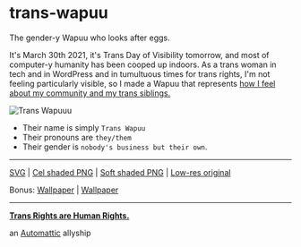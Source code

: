 # trans-wapuu
The gender-y Wapuu who looks after eggs.

It's March 30th 2021, it's Trans Day of Visibility tomorrow, and most of computer-y humanity has been cooped up indoors. As a trans woman in tech and in WordPress and in tumultuous times for trans rights, I'm not feeling particularly visible, so I made a Wapuu that represents [how I feel about my community and my trans siblings.](https://transrites.wordpress.com/2021/03/31/trans-day-of-visibility-is-365-days-a-year/)

![Trans Wapuuu](../main/trans-wapuu.svg)

- Their name is simply `Trans Wapuu`
- Their pronouns are `they/them`
- Their gender is `nobody's business but their own`.

---

[SVG](../main/trans-wapuu.svg) | [Cel shaded PNG](../main/trans-wapuu.png) | [Soft shaded PNG](../main/trans-wapuu-shaded.png) | [Low-res original](../main/trans-wapuu-original.png)

Bonus: [Wallpaper](../main/transwapuuscene-a1.jpg) | [Wallpaper](../main/transwapuuscene-b2.jpg)

---

**[Trans Rights are Human Rights.](https://twitter.com/automattic/status/1377253912953159680)**

an [Automattic](https://automattic.com/work-with-us/) allyship
